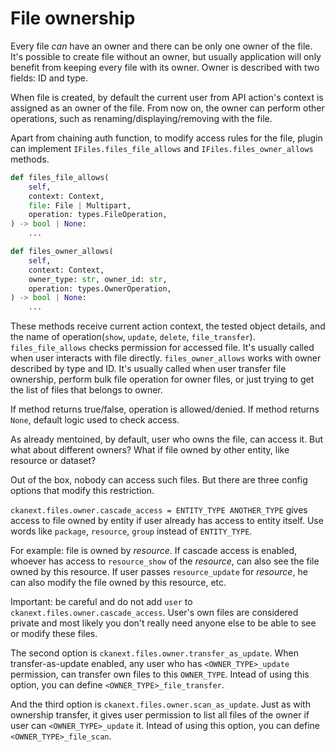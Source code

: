 # File ownership

Every file *can* have an owner and there can be only one owner of the
file. It's possible to create file without an owner, but usually application
will only benefit from keeping every file with its owner. Owner is described
with two fields: ID and type.

When file is created, by default the current user from API action's context is
assigned as an owner of the file. From now on, the owner can perform other
operations, such as renaming/displaying/removing with the file.

Apart from chaining auth function, to modify access rules for the file, plugin
can implement `IFiles.files_file_allows` and `IFiles.files_owner_allows`
methods.

```python
def files_file_allows(
    self,
    context: Context,
    file: File | Multipart,
    operation: types.FileOperation,
) -> bool | None:
    ...

def files_owner_allows(
    self,
    context: Context,
    owner_type: str, owner_id: str,
    operation: types.OwnerOperation,
) -> bool | None:
    ...

```

These methods receive current action context, the tested object details, and
the name of operation(`show`, `update`, `delete`,
`file_transfer`). `files_file_allows` checks permission for accessed file. It's
usually called when user interacts with file directly. `files_owner_allows`
works with owner described by type and ID. It's usually called when user
transfer file ownership, perform bulk file operation for owner files, or just
trying to get the list of files that belongs to owner.

If method returns true/false, operation is allowed/denied. If method returns
`None`, default logic used to check access.

As already mentoined, by default, user who owns the file, can access it. But
what about different owners? What if file owned by other entity, like resource
or dataset?

Out of the box, nobody can access such files. But there are three config
options that modify this restriction.

`ckanext.files.owner.cascade_access = ENTITY_TYPE ANOTHER_TYPE` gives access to
file owned by entity if user already has access to entity itself. Use words
like `package`, `resource`, `group` instead of `ENTITY_TYPE`.

For example: file is owned by *resource*. If cascade access is enabled, whoever
has access to `resource_show` of the *resource*, can also see the file owned by
this resource. If user passes `resource_update` for *resource*, he can also
modify the file owned by this resource, etc.

Important: be careful and do not add `user` to
`ckanext.files.owner.cascade_access`. User's own files are considered private
and most likely you don't really need anyone else to be able to see or modify
these files.

The second option is `ckanext.files.owner.transfer_as_update`.  When
transfer-as-update enabled, any user who has `<OWNER_TYPE>_update` permission,
can transfer own files to this `OWNER_TYPE`. Intead of using this option, you
can define `<OWNER_TYPE>_file_transfer`.

And the third option is `ckanext.files.owner.scan_as_update`.  Just as with
ownership transfer, it gives user permission to list all files of the owner if
user can `<OWNER_TYPE>_update` it. Intead of using this option, you
can define `<OWNER_TYPE>_file_scan`.
